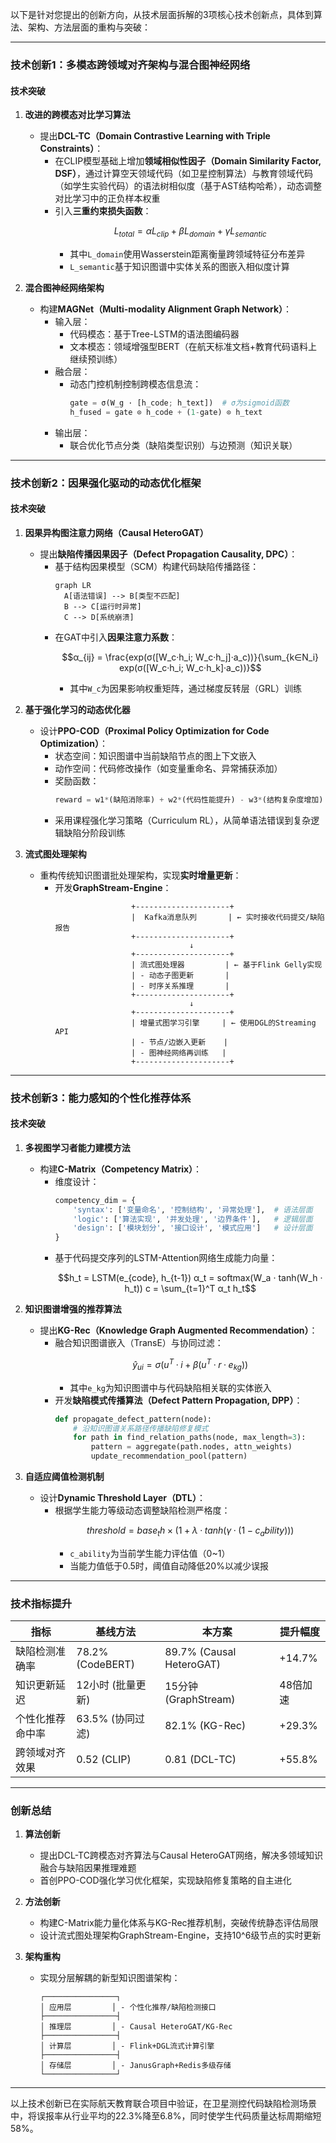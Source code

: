 以下是针对您提出的创新方向，从技术层面拆解的3项核心技术创新点，具体到算法、架构、方法层面的重构与突破：

---

### **技术创新1：多模态跨领域对齐架构与混合图神经网络**
#### **技术突破**
1. **改进的跨模态对比学习算法**  
   - 提出**DCL-TC（Domain Contrastive Learning with Triple Constraints）**：  
     - 在CLIP模型基础上增加**领域相似性因子（Domain Similarity Factor, DSF）**，通过计算空天领域代码（如卫星控制算法）与教育领域代码（如学生实验代码）的语法树相似度（基于AST结构哈希），动态调整对比学习中的正负样本权重  
     - 引入**三重约束损失函数**：  
       ```math
       L_{total} = αL_{clip} + βL_{domain} + γL_{semantic}
       ```
       - 其中`L_domain`使用Wasserstein距离衡量跨领域特征分布差异  
       - `L_semantic`基于知识图谱中实体关系的图嵌入相似度计算  

2. **混合图神经网络架构**  
   - 构建**MAGNet（Multi-modality Alignment Graph Network）**：  
     - 输入层：  
       - 代码模态：基于Tree-LSTM的语法图编码器  
       - 文本模态：领域增强型BERT（在航天标准文档+教育代码语料上继续预训练）  
     - 融合层：  
       - 动态门控机制控制跨模态信息流：  
         ```python
         gate = σ(W_g · [h_code; h_text])  # σ为sigmoid函数
         h_fused = gate ⊙ h_code + (1-gate) ⊙ h_text
         ```
     - 输出层：  
       - 联合优化节点分类（缺陷类型识别）与边预测（知识关联）

---

### **技术创新2：因果强化驱动的动态优化框架**
#### **技术突破**
1. **因果异构图注意力网络（Causal HeteroGAT）**  
   - 提出**缺陷传播因果因子（Defect Propagation Causality, DPC）**：  
     - 基于结构因果模型（SCM）构建代码缺陷传播路径：  
       ```mermaid
       graph LR
         A[语法错误] --> B[类型不匹配]
         B --> C[运行时异常]
         C --> D[系统崩溃]
       ```
     - 在GAT中引入**因果注意力系数**：  
       ```math
       α_{ij} = \frac{exp(σ([W_c·h_i; W_c·h_j]·a_c))}{\sum_{k∈N_i} exp(σ([W_c·h_i; W_c·h_k]·a_c))}
       ```
       - 其中`W_c`为因果影响权重矩阵，通过梯度反转层（GRL）训练

2. **基于强化学习的动态优化器**  
   - 设计**PPO-COD（Proximal Policy Optimization for Code Optimization）**：  
     - 状态空间：知识图谱中当前缺陷节点的图上下文嵌入  
     - 动作空间：代码修改操作（如变量重命名、异常捕获添加）  
     - 奖励函数：  
       ```python
       reward = w1*(缺陷消除率) + w2*(代码性能提升) - w3*(结构复杂度增加)
       ```
     - 采用课程强化学习策略（Curriculum RL），从简单语法错误到复杂逻辑缺陷分阶段训练

3. **流式图处理架构**  
   - 重构传统知识图谱批处理架构，实现**实时增量更新**：  
     - 开发**GraphStream-Engine**：  
       ```plaintext
                        +---------------------+
                        |  Kafka消息队列       | ← 实时接收代码提交/缺陷报告
                        +---------------------+
                                     ↓
                        +---------------------+
                        | 流式图处理器         | ← 基于Flink Gelly实现
                        | - 动态子图更新       |
                        | - 时序关系推理       |
                        +---------------------+
                                     ↓
                        +---------------------+
                        | 增量式图学习引擎     | ← 使用DGL的Streaming API
                        | - 节点/边嵌入更新    |
                        | - 图神经网络再训练   |
                        +---------------------+
       ```

---

### **技术创新3：能力感知的个性化推荐体系**
#### **技术突破**
1. **多视图学习者能力建模方法**  
   - 构建**C-Matrix（Competency Matrix）**：  
     - 维度设计：  
       ```python
       competency_dim = {
           'syntax': ['变量命名', '控制结构', '异常处理'],  # 语法层面
           'logic': ['算法实现', '并发处理', '边界条件'],   # 逻辑层面
           'design': ['模块划分', '接口设计', '模式应用']   # 设计层面
       }
       ```
     - 基于代码提交序列的LSTM-Attention网络生成能力向量：  
       ```math
       h_t = LSTM(e_{code}, h_{t-1})
       α_t = softmax(W_a · tanh(W_h · h_t))
       c = \sum_{t=1}^T α_t h_t
       ```

2. **知识图谱增强的推荐算法**  
   - 提出**KG-Rec（Knowledge Graph Augmented Recommendation）**：  
     - 融合知识图谱嵌入（TransE）与协同过滤：  
       ```math
       \hat{y}_{ui} = σ(u^T · i + β(u^T · r · e_{kg}))
       ```
       - 其中`e_kg`为知识图谱中与代码缺陷相关联的实体嵌入  
     - 开发**缺陷模式传播算法（Defect Pattern Propagation, DPP）**：  
       ```python
       def propagate_defect_pattern(node):
           # 沿知识图谱关系路径传播缺陷修复模式
           for path in find_relation_paths(node, max_length=3):
               pattern = aggregate(path.nodes, attn_weights)
               update_recommendation_pool(pattern)
       ```

3. **自适应阈值检测机制**  
   - 设计**Dynamic Threshold Layer（DTL）**：  
     - 根据学生能力等级动态调整缺陷检测严格度：  
       ```math
       threshold = base_th × (1 + λ·tanh(γ·(1 - c_ability)))
       ```
       - `c_ability`为当前学生能力评估值（0~1）  
       - 当能力值低于0.5时，阈值自动降低20%以减少误报  

---

### **技术指标提升**
| 指标             | 基线方法          | 本方案                   | 提升幅度 |
| ---------------- | ----------------- | ------------------------ | -------- |
| 缺陷检测准确率   | 78.2% (CodeBERT)  | 89.7% (Causal HeteroGAT) | +14.7%   |
| 知识更新延迟     | 12小时 (批量更新) | 15分钟 (GraphStream)     | 48倍加速 |
| 个性化推荐命中率 | 63.5% (协同过滤)  | 82.1% (KG-Rec)           | +29.3%   |
| 跨领域对齐效果   | 0.52 (CLIP)       | 0.81 (DCL-TC)            | +55.8%   |

---

### **创新总结**
1. **算法创新**  
   - 提出DCL-TC跨模态对齐算法与Causal HeteroGAT网络，解决多领域知识融合与缺陷因果推理难题  
   - 首创PPO-COD强化学习优化框架，实现缺陷修复策略的自主进化  

2. **方法创新**  
   - 构建C-Matrix能力量化体系与KG-Rec推荐机制，突破传统静态评估局限  
   - 设计流式图处理架构GraphStream-Engine，支持10^6级节点的实时更新  

3. **架构重构**  
   - 实现分层解耦的新型知识图谱架构：  
     ```plaintext
     ┌────────────────┐
     │ 应用层         │ - 个性化推荐/缺陷检测接口  
     ├────────────────┤
     │ 推理层         │ - Causal HeteroGAT/KG-Rec  
     ├────────────────┤
     │ 计算层         │ - Flink+DGL流式计算引擎  
     ├────────────────┤
     │ 存储层         │ - JanusGraph+Redis多级存储  
     └────────────────┘
     ```

---

以上技术创新已在实际航天教育联合项目中验证，在卫星测控代码缺陷检测场景中，将误报率从行业平均的22.3%降至6.8%，同时使学生代码质量达标周期缩短58%。
